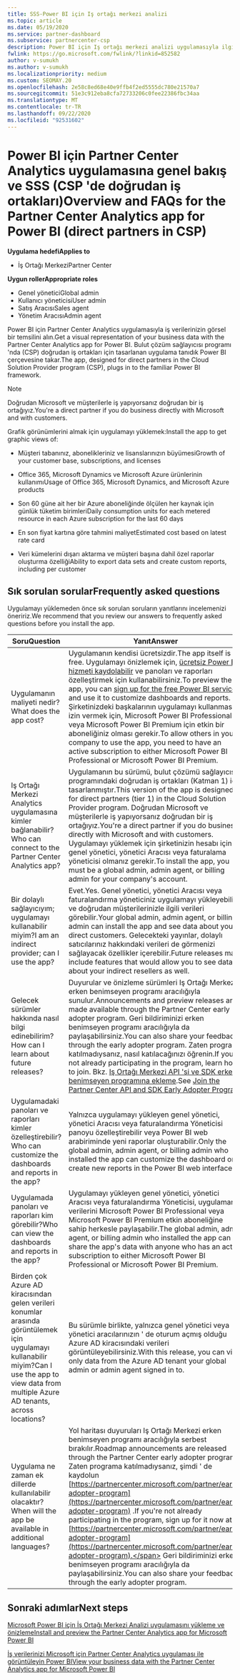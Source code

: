 ```yaml
---
title: SSS-Power BI için Iş ortağı merkezi analizi
ms.topic: article
ms.date: 05/19/2020
ms.service: partner-dashboard
ms.subservice: partnercenter-csp
description: Power BI için Iş ortağı merkezi analizi uygulamasıyla ilgili bu genel bakışı ve sık sorulan soruları inceleyin.
fwlink: https://go.microsoft.com/fwlink/?linkid=852582
author: v-sumukh
ms.author: v-sumukh
ms.localizationpriority: medium
ms.custom: SEOMAY.20
ms.openlocfilehash: 2e58c8ed68e40e9ffb4f2ed5555dc780e21570a7
ms.sourcegitcommit: 51e3c912eba8cfa72733206c0fee22386fbc34aa
ms.translationtype: MT
ms.contentlocale: tr-TR
ms.lasthandoff: 09/22/2020
ms.locfileid: "92531602"
---
```

# <a name="overview-and-faqs-for-the-partner-center-analytics-app-for-power-bi-direct-partners-in-csp"></a><span data-ttu-id="05842-103">Power BI için Partner Center Analytics uygulamasına genel bakış ve SSS (CSP 'de doğrudan iş ortakları)</span><span class="sxs-lookup"><span data-stu-id="05842-103">Overview and FAQs for the Partner Center Analytics app for Power BI (direct partners in CSP)</span></span>

<span data-ttu-id="05842-104">**Uygulama hedefi**</span><span class="sxs-lookup"><span data-stu-id="05842-104">**Applies to**</span></span>

- <span data-ttu-id="05842-105">İş Ortağı Merkezi</span><span class="sxs-lookup"><span data-stu-id="05842-105">Partner Center</span></span>

<span data-ttu-id="05842-106">**Uygun roller**</span><span class="sxs-lookup"><span data-stu-id="05842-106">**Appropriate roles**</span></span>

- <span data-ttu-id="05842-107">Genel yönetici</span><span class="sxs-lookup"><span data-stu-id="05842-107">Global admin</span></span>
- <span data-ttu-id="05842-108">Kullanıcı yöneticisi</span><span class="sxs-lookup"><span data-stu-id="05842-108">User admin</span></span>
- <span data-ttu-id="05842-109">Satış Aracısı</span><span class="sxs-lookup"><span data-stu-id="05842-109">Sales agent</span></span>
- <span data-ttu-id="05842-110">Yönetim Aracısı</span><span class="sxs-lookup"><span data-stu-id="05842-110">Admin agent</span></span>

<span data-ttu-id="05842-111">Power BI için Partner Center Analytics uygulamasıyla iş verilerinizin görsel bir temsilini alın.</span><span class="sxs-lookup"><span data-stu-id="05842-111">Get a visual representation of your business data with the Partner Center Analytics app for Power BI.</span></span> <span data-ttu-id="05842-112">Bulut çözüm sağlayıcısı programı 'nda (CSP) doğrudan iş ortakları için tasarlanan uygulama tanıdık Power BI çerçevesine takar.</span><span class="sxs-lookup"><span data-stu-id="05842-112">The app, designed for direct partners in the Cloud Solution Provider program (CSP), plugs in to the familiar Power BI framework.</span></span>

> [!NOTE]  
> <span data-ttu-id="05842-113">Doğrudan Microsoft ve müşterilerle iş yapıyorsanız doğrudan bir iş ortağıyız.</span><span class="sxs-lookup"><span data-stu-id="05842-113">You're a direct partner if you do business directly with Microsoft and with customers.</span></span>

<span data-ttu-id="05842-114">Grafik görünümlerini almak için uygulamayı yüklemek:</span><span class="sxs-lookup"><span data-stu-id="05842-114">Install the app to get graphic views of:</span></span>

- <span data-ttu-id="05842-115">Müşteri tabanınız, abonelikleriniz ve lisanslarınızın büyümesi</span><span class="sxs-lookup"><span data-stu-id="05842-115">Growth of your customer base, subscriptions, and licenses</span></span>

- <span data-ttu-id="05842-116">Office 365, Microsoft Dynamics ve Microsoft Azure ürünlerinin kullanımı</span><span class="sxs-lookup"><span data-stu-id="05842-116">Usage of Office 365, Microsoft Dynamics, and Microsoft Azure products</span></span>

- <span data-ttu-id="05842-117">Son 60 güne ait her bir Azure aboneliğinde ölçülen her kaynak için günlük tüketim birimleri</span><span class="sxs-lookup"><span data-stu-id="05842-117">Daily consumption units for each metered resource in each Azure subscription for the last 60 days</span></span>

- <span data-ttu-id="05842-118">En son fiyat kartına göre tahmini maliyet</span><span class="sxs-lookup"><span data-stu-id="05842-118">Estimated cost based on latest rate card</span></span>

- <span data-ttu-id="05842-119">Veri kümelerini dışarı aktarma ve müşteri başına dahil özel raporlar oluşturma özelliği</span><span class="sxs-lookup"><span data-stu-id="05842-119">Ability to export data sets and create custom reports, including per customer</span></span>

## <a name="frequently-asked-questions"></a><span data-ttu-id="05842-120">Sık sorulan sorular</span><span class="sxs-lookup"><span data-stu-id="05842-120">Frequently asked questions</span></span>

<span data-ttu-id="05842-121">Uygulamayı yüklemeden önce sık sorulan soruların yanıtlarını incelemenizi öneririz.</span><span class="sxs-lookup"><span data-stu-id="05842-121">We recommend that you review our answers to frequently asked questions before you install the app.</span></span>

| <span data-ttu-id="05842-122">**Soru**</span><span class="sxs-lookup"><span data-stu-id="05842-122">**Question**</span></span> | <span data-ttu-id="05842-123">**Yanıt**</span><span class="sxs-lookup"><span data-stu-id="05842-123">**Answer**</span></span> |
| --- | ---------- |
| <span data-ttu-id="05842-124">Uygulamanın maliyeti nedir?</span><span class="sxs-lookup"><span data-stu-id="05842-124">What does the app cost?</span></span> | <span data-ttu-id="05842-125">Uygulamanın kendisi ücretsizdir.</span><span class="sxs-lookup"><span data-stu-id="05842-125">The app itself is free.</span></span> <span data-ttu-id="05842-126">Uygulamayı önizlemek için, [ücretsiz Power BI hizmeti kaydolabilir](https://go.microsoft.com/fwlink/p/?linkid=845347) ve panoları ve raporları özelleştirmek için kullanabilirsiniz.</span><span class="sxs-lookup"><span data-stu-id="05842-126">To preview the app, you can [sign up for the free Power BI service](https://go.microsoft.com/fwlink/p/?linkid=845347) and use it to customize dashboards and reports.</span></span> <span data-ttu-id="05842-127">Şirketinizdeki başkalarının uygulamayı kullanmasına izin vermek için, Microsoft Power BI Professional veya Microsoft Power BI Premium için etkin bir aboneliğiniz olması gerekir.</span><span class="sxs-lookup"><span data-stu-id="05842-127">To allow others in your company to use the app, you need to have an active subscription to either Microsoft Power BI Professional or Microsoft Power BI Premium.</span></span> |
| <span data-ttu-id="05842-128">Iş Ortağı Merkezi Analytics uygulamasına kimler bağlanabilir?</span><span class="sxs-lookup"><span data-stu-id="05842-128">Who can connect to the Partner Center Analytics app?</span></span> | <span data-ttu-id="05842-129">Uygulamanın bu sürümü, bulut çözümü sağlayıcısı programındaki doğrudan iş ortakları (Katman 1) için tasarlanmıştır.</span><span class="sxs-lookup"><span data-stu-id="05842-129">This version of the app is designed for direct partners (tier 1) in the Cloud Solution Provider program.</span></span> <span data-ttu-id="05842-130">Doğrudan Microsoft ve müşterilerle iş yapıyorsanız doğrudan bir iş ortağıyız.</span><span class="sxs-lookup"><span data-stu-id="05842-130">You're a direct partner if you do business directly with Microsoft and with customers.</span></span> <span data-ttu-id="05842-131">Uygulamayı yüklemek için şirketinizin hesabı için bir genel yönetici, yönetici Aracısı veya faturalama yöneticisi olmanız gerekir.</span><span class="sxs-lookup"><span data-stu-id="05842-131">To install the app, you must be a global admin, admin agent, or billing admin for your company's account.</span></span> |
| <span data-ttu-id="05842-132">Bir dolaylı sağlayıcıyım; uygulamayı kullanabilir miyim?</span><span class="sxs-lookup"><span data-stu-id="05842-132">I am an indirect provider; can I use the app?</span></span> | <span data-ttu-id="05842-133">Evet.</span><span class="sxs-lookup"><span data-stu-id="05842-133">Yes.</span></span> <span data-ttu-id="05842-134">Genel yönetici, yönetici Aracısı veya faturalandırma yöneticiniz uygulamayı yükleyebilir ve doğrudan müşterilerinizle ilgili verileri görebilir.</span><span class="sxs-lookup"><span data-stu-id="05842-134">Your global admin, admin agent, or billing admin can install the app and see data about your direct customers.</span></span> <span data-ttu-id="05842-135">Gelecekteki yayınlar, dolaylı satıcılarınız hakkındaki verileri de görmenizi sağlayacak özellikler içerebilir.</span><span class="sxs-lookup"><span data-stu-id="05842-135">Future releases may include features that would allow you to see data about your indirect resellers as well.</span></span> |
| <span data-ttu-id="05842-136">Gelecek sürümler hakkında nasıl bilgi edinebilirim?</span><span class="sxs-lookup"><span data-stu-id="05842-136">How can I learn about future releases?</span></span> | <span data-ttu-id="05842-137">Duyurular ve önizleme sürümleri Iş Ortağı Merkezi erken benimseyen programı aracılığıyla sunulur.</span><span class="sxs-lookup"><span data-stu-id="05842-137">Announcements and preview releases are made available through the Partner Center early adopter program.</span></span> <span data-ttu-id="05842-138">Geri bildiriminizi erken benimseyen programı aracılığıyla da paylaşabilirsiniz.</span><span class="sxs-lookup"><span data-stu-id="05842-138">You can also share your feedback through the early adopter program.</span></span> <span data-ttu-id="05842-139">Zaten programa katılmadıysanız, nasıl katılacağınızı öğrenin.</span><span class="sxs-lookup"><span data-stu-id="05842-139">If you're not already participating in the program, learn how to join.</span></span> <span data-ttu-id="05842-140">Bkz. [Iş Ortağı Merkezi API 'si ve SDK erken benimseyen programına ekleme](/partner-center/develop/early-adopter-program).</span><span class="sxs-lookup"><span data-stu-id="05842-140">See [Join the Partner Center API and SDK Early Adopter Program](/partner-center/develop/early-adopter-program).</span></span>  |
| <span data-ttu-id="05842-141">Uygulamadaki panoları ve raporları kimler özelleştirebilir?</span><span class="sxs-lookup"><span data-stu-id="05842-141">Who can customize the dashboards and reports in the app?</span></span> | <span data-ttu-id="05842-142">Yalnızca uygulamayı yükleyen genel yönetici, yönetici Aracısı veya faturalandırma Yöneticisi panoyu özelleştirebilir veya Power BI web arabiriminde yeni raporlar oluşturabilir.</span><span class="sxs-lookup"><span data-stu-id="05842-142">Only the global admin, admin agent, or billing admin who installed the app can customize the dashboard or create new reports in the Power BI web interface.</span></span> |
| <span data-ttu-id="05842-143">Uygulamada panoları ve raporları kim görebilir?</span><span class="sxs-lookup"><span data-stu-id="05842-143">Who can view the dashboards and reports in the app?</span></span> | <span data-ttu-id="05842-144">Uygulamayı yükleyen genel yönetici, yönetici Aracısı veya faturalandırma Yöneticisi, uygulamanın verilerini Microsoft Power BI Professional veya Microsoft Power BI Premium etkin aboneliğine sahip herkesle paylaşabilir.</span><span class="sxs-lookup"><span data-stu-id="05842-144">The global admin, admin agent, or billing admin who installed the app can share the app's data with anyone who has an active subscription to either Microsoft Power BI Professional or Microsoft Power BI Premium.</span></span> |
| <span data-ttu-id="05842-145">Birden çok Azure AD kiracısından gelen verileri konumlar arasında görüntülemek için uygulamayı kullanabilir miyim?</span><span class="sxs-lookup"><span data-stu-id="05842-145">Can I use the app to view data from multiple Azure AD tenants, across locations?</span></span> | <span data-ttu-id="05842-146">Bu sürümle birlikte, yalnızca genel yönetici veya yönetici aracılarınızın ' de oturum açmış olduğu Azure AD kiracısındaki verileri görüntüleyebilirsiniz.</span><span class="sxs-lookup"><span data-stu-id="05842-146">With this release, you can view only data from the Azure AD tenant your global admin or admin agent signed in to.</span></span> | 
| <span data-ttu-id="05842-147">Uygulama ne zaman ek dillerde kullanılabilir olacaktır?</span><span class="sxs-lookup"><span data-stu-id="05842-147">When will the app be available in additional languages?</span></span> | <span data-ttu-id="05842-148">Yol haritası duyuruları Iş Ortağı Merkezi erken benimseyen programı aracılığıyla serbest bırakılır.</span><span class="sxs-lookup"><span data-stu-id="05842-148">Roadmap announcements are released through the Partner Center early adopter program.</span></span> <span data-ttu-id="05842-149">Zaten programa katılmadıysanız, şimdi ' de kaydolun [https://partnercenter.microsoft.com/partner/early-adopter-program](https://partnercenter.microsoft.com/partner/early-adopter-program) .</span><span class="sxs-lookup"><span data-stu-id="05842-149">If you're not already participating in the program, sign up for it now at [https://partnercenter.microsoft.com/partner/early-adopter-program](https://partnercenter.microsoft.com/partner/early-adopter-program).</span></span> <span data-ttu-id="05842-150">Geri bildiriminizi erken benimseyen programı aracılığıyla da paylaşabilirsiniz.</span><span class="sxs-lookup"><span data-stu-id="05842-150">You can also share your feedback through the early adopter program.</span></span> | 



## <a name="next-steps"></a><span data-ttu-id="05842-151">Sonraki adımlar</span><span class="sxs-lookup"><span data-stu-id="05842-151">Next steps</span></span>

[<span data-ttu-id="05842-152">Microsoft Power BI için İş Ortağı Merkezi Analizi uygulamasını yükleme ve önizleme</span><span class="sxs-lookup"><span data-stu-id="05842-152">Install and preview the Partner Center Analytics app for Microsoft Power BI</span></span>](power-bi-app-for-direct-partners-install.md)

[<span data-ttu-id="05842-153">İş verilerinizi Microsoft için Partner Center Analytics uygulaması ile görüntüleyin Power BI</span><span class="sxs-lookup"><span data-stu-id="05842-153">View your business data with the Partner Center Analytics app for Microsoft Power BI</span></span>](power-bi-app-for-direct-partners-use.md)